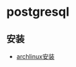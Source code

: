 # postgresql

## 安装

- [archlinux安装](https://www.netarky.com/programming/arch_linux/Arch_Linux_PostgreSQL_database_setup.html)
